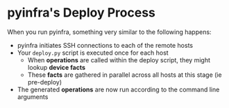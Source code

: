 # pyinfra's Deploy Process

When you run pyinfra, something very similar to the following happens:

+ pyinfra initiates SSH connections to each of the remote hosts
+ Your `deploy.py` script is executed once for each host
    * When **operations** are called within the deploy script, they might lookup **device facts**
    * These **facts** are gathered in parallel across all hosts at this stage (ie pre-deploy)
+ The generated **operations** are now run according to the command line arguments
